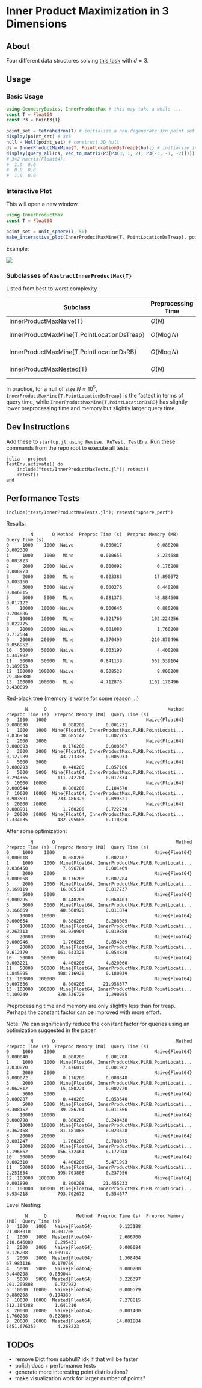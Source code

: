 # Inner Product Maximization in 3 Dimensions

## About

Four different data structures solving [this task](https://cstheory.stackexchange.com/questions/34503/maximizing-inner-product) with $d=3$.

## Usage

### Basic Usage

```julia
using GeometryBasics, InnerProductMax # this may take a while ...
const T = Float64
const P3 = Point3{T}

point_set = tetrahedron(T) # initialize a non-degenerate 3xn point set
display(point_set) # 3x5
hull = Hull(point_set) # construct 3D hull
ds = InnerProductMaxMine{T, PointLocationDsTreap}(hull) # initialize inner product maximization data structure
display(query_all(ds, vec_to_matrix(P3[P3(3, 1, 2), P3(-3, -1, -2)]))) # query max vector
# 3×2 Matrix{Float64}:
#  1.0  0.0
#  0.0  0.0
#  1.0  0.0
```

### Interactive Plot

This will open a new window.

```julia
using InnerProductMax
const T = Float64

point_set = unit_sphere(T, 50)
make_interactive_plot(InnerProductMaxMine{T, PointLocationDsTreap}, point_set) # initializing GLMakie may take a while ...
```

Example:

![](assets/vis_sphere_50.png)


### Subclasses of `AbstractInnerProductMax{T}`

Listed from best to worst complexity.

| Subclass                                      | Preprocessing Time | Preprocessing Memory | Query Time  |
| --------------------------------------------- | ------------------ | -------------------- | ----------- |
| InnerProductMaxNaive{T}                       | $O(N)$             | $O(N)$               | $O(N)$      |
| InnerProductMaxMine{T,PointLocationDsTreap}   | $O(N\log N)$       | $O(N\log N)$         | $O(\log N)$ |
| InnerProductMaxMine{T,PointLocationDsRB}      | $O(N\log N)$       | $O(N)$               | $O(\log N)$ |
| InnerProductMaxNested{T}                      | $O(N)$             | $O(N)$               | $O(\log N)$ |
 
In practice, for a hull of size $N\approx 10^5$, `InnerProductMaxMine{T,PointLocationDsTreap}` is the fastest in terms of query time, while `InnerProductMaxMine{T,PointLocationDsRB}` has slightly lower preprocessing time and memory but slightly larger query time.

## Dev Instructions

Add these to `startup.jl`: `using Revise, ReTest, TestEnv`. Run these commands from the repo root to execute all tests:

```
julia --project
TestEnv.activate() do
    include("test/InnerProductMaxTests.jl"); retest()
    retest()
end
```

## Performance Tests 

```
include("test/InnerProductMaxTests.jl"); retest("sphere_perf")
```

Results:

```
         N       Q Method  Preproc Time (s)  Preproc Memory (MB)  Query Time (s)
0     1000    1000  Naive          0.000017             0.088208        0.002308
1     1000    1000   Mine          0.010655             8.234688        0.003923
2     2000    2000  Naive          0.000092             0.176208        0.008973
3     2000    2000   Mine          0.023383            17.890672        0.003160
4     5000    5000  Naive          0.000276             0.440208        0.046815
5     5000    5000   Mine          0.081375            48.884608        0.017122
6    10000   10000  Naive          0.000646             0.880208        0.204886
7    10000   10000   Mine          0.321766           102.224256        0.022775
8    20000   20000  Naive          0.001080             1.760208        0.712584
9    20000   20000   Mine          0.370499           210.870496        0.056952
10   50000   50000  Naive          0.003199             4.400208        4.347602
11   50000   50000   Mine          0.841139           562.539104        0.189053
12  100000  100000  Naive          0.008528             8.800208       29.408380
13  100000  100000   Mine          4.712876          1162.170496        0.430899
```

Red-black tree (memory is worse for some reason ...)

```
       N      Q                                             Method  Preproc Time (s)  Preproc Memory (MB)  Query Time (s)
0   1000   1000                                     Naive{Float64}          0.000030             0.088208        0.001731
1   1000   1000  Mine{Float64, InnerProductMax.PLRB.PointLocati...          0.836934            30.685142        0.002265
2   2000   2000                                     Naive{Float64}          0.000093             0.176208        0.008567
3   2000   2000  Mine{Float64, InnerProductMax.PLRB.PointLocati...          0.127989            43.213336        0.005933
4   5000   5000                                     Naive{Float64}          0.000293             0.440208        0.057106
5   5000   5000  Mine{Float64, InnerProductMax.PLRB.PointLocati...          0.294365           111.242704        0.017334
6  10000  10000                                     Naive{Float64}          0.000544             0.880208        0.184570
7  10000  10000  Mine{Float64, InnerProductMax.PLRB.PointLocati...          0.903501           233.486320        0.099521
8  20000  20000                                     Naive{Float64}          0.008901             1.760208        0.722730
9  20000  20000  Mine{Float64, InnerProductMax.PLRB.PointLocati...          1.334035           482.795608        0.110320
```

After some optimization:

```
         N       Q                                             Method  Preproc Time (s)  Preproc Memory (MB)  Query Time (s)
0     1000    1000                                     Naive{Float64}          0.000018             0.088208        0.002407
1     1000    1000  Mine{Float64, InnerProductMax.PLRB.PointLocati...          0.036450             7.696784        0.001469
2     2000    2000                                     Naive{Float64}          0.000068             0.176208        0.007784
3     2000    2000  Mine{Float64, InnerProductMax.PLRB.PointLocati...          0.169119            16.005184        0.017737
4     5000    5000                                     Naive{Float64}          0.000295             0.440208        0.060403
5     5000    5000  Mine{Float64, InnerProductMax.PLRB.PointLocati...          0.166669            40.568920        0.011874
6    10000   10000                                     Naive{Float64}          0.000654             0.880208        0.208089
7    10000   10000  Mine{Float64, InnerProductMax.PLRB.PointLocati...          0.263313            84.020904        0.019850
8    20000   20000                                     Naive{Float64}          0.000946             1.760208        0.854989
9    20000   20000  Mine{Float64, InnerProductMax.PLRB.PointLocati...          0.612379           161.643320        0.054820
10   50000   50000                                     Naive{Float64}          0.003221             4.400208        4.820060
11   50000   50000  Mine{Float64, InnerProductMax.PLRB.PointLocati...          1.845995           408.716920        0.180039
12  100000  100000                                     Naive{Float64}          0.007666             8.800208       21.956377
13  100000  100000  Mine{Float64, InnerProductMax.PLRB.PointLocati...          4.109249           820.536728        1.290055
```

Preprocessing time and memory are only slightly less than for treap. Perhaps the constant factor can be improved with more effort.

Note: We can significantly reduce the constant factor for queries using an optimization suggested in the paper.

```
         N       Q                                             Method  Preproc Time (s)  Preproc Memory (MB)  Query Time (s)
0     1000    1000                                     Naive{Float64}          0.000040             0.088208        0.001708
1     1000    1000  Mine{Float64, InnerProductMax.PLRB.PointLocati...          0.030870             7.476016        0.001962
2     2000    2000                                     Naive{Float64}          0.000072             0.176208        0.008648
3     2000    2000  Mine{Float64, InnerProductMax.PLRB.PointLocati...          0.062812            15.480224        0.002720
4     5000    5000                                     Naive{Float64}          0.000287             0.440208        0.053640
5     5000    5000  Mine{Float64, InnerProductMax.PLRB.PointLocati...          0.308152            39.286704        0.011566
6    10000   10000                                     Naive{Float64}          0.000798             0.880208        0.240438
7    10000   10000  Mine{Float64, InnerProductMax.PLRB.PointLocati...          0.362468            81.181088        0.023628
8    20000   20000                                     Naive{Float64}          0.001247             1.760208        0.788075
9    20000   20000  Mine{Float64, InnerProductMax.PLRB.PointLocati...          1.196662           156.532464        0.172948
10   50000   50000                                     Naive{Float64}          0.002310             4.400208        5.471993
11   50000   50000  Mine{Float64, InnerProductMax.PLRB.PointLocati...          2.251654           395.703808        0.237956
12  100000  100000                                     Naive{Float64}          0.001890             8.800208       21.455233
13  100000  100000  Mine{Float64, InnerProductMax.PLRB.PointLocati...          3.934218           793.702672        0.554677
```

Level Nesting:

```
       N      Q           Method  Preproc Time (s)  Preproc Memory (MB)  Query Time (s)
0   1000   1000   Naive{Float64}          0.123188            21.083010        0.001706
1   1000   1000  Nested{Float64}          2.606700           210.646009        0.295431
2   2000   2000   Naive{Float64}          0.000084             0.176208        0.009147
3   2000   2000  Nested{Float64}          1.308404            67.983136        0.170769
4   5000   5000   Naive{Float64}          0.000200             0.440208        0.059044
5   5000   5000  Nested{Float64}          3.226397           201.209808        0.727922
6  10000  10000   Naive{Float64}          0.000579             0.880208        0.194339
7  10000  10000  Nested{Float64}          7.278815           512.164288        1.641210
8  20000  20000   Naive{Float64}          0.001400             1.760208        0.828003
9  20000  20000  Nested{Float64}         14.881884          1451.676352        4.268223
```

## TODOs

 - remove Dict from subhull? idk if that will be faster
 - polish docs + performance tests
 - generate more interesting point distributions?
 - make visualization work for larger number of points?

